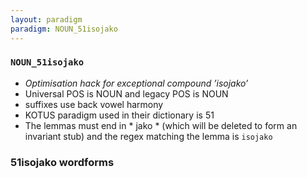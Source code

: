 ```yaml
---
layout: paradigm
paradigm: NOUN_51isojako
---
```

### ` NOUN_51isojako `

* _Optimisation hack for exceptional compound ’isojako’_
* Universal POS is NOUN and legacy POS is NOUN
* suffixes use back vowel harmony
* KOTUS paradigm used in their dictionary is 51
* The lemmas must end in * jako * (which will be deleted to form an invariant stub) and the regex matching the lemma is ` isojako `

### 51isojako wordforms



